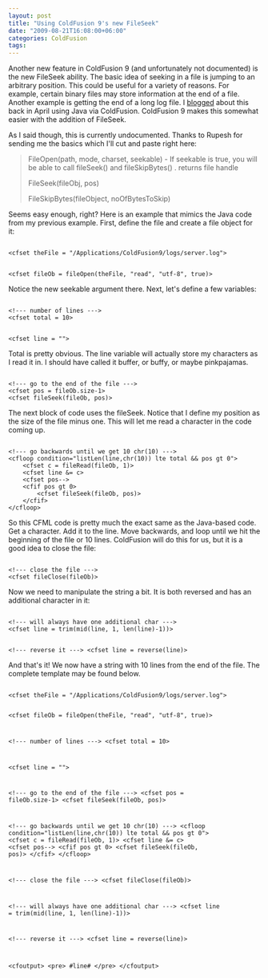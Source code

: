 ```yaml
---
layout: post
title: "Using ColdFusion 9's new FileSeek"
date: "2009-08-21T16:08:00+06:00"
categories: ColdFusion 
tags: 
---
```


Another new feature in ColdFusion 9 (and unfortunately not documented) is the new FileSeek ability. The basic idea of seeking in a file is jumping to an arbitrary position. This could be useful for a variety of reasons. For example, certain binary files may store information at the end of a file. Another example is getting the end of a long log file. I <a href="http://www.raymondcamden.com/index.cfm/2009/4/12/Using-ColdFusion-to-get-the-end-of-a-file">blogged</a> about this back in April using Java via ColdFusion. ColdFusion 9 makes this somewhat easier with the addition of FileSeek.
<!--more-->
As I said though, this is currently undocumented. Thanks to Rupesh for sending me the basics which I'll cut and paste right here:

<blockquote>
FileOpen(path, mode, charset, seekable) - If seekable is true, you will be able to call fileSeek() and fileSkipBytes() . returns file handle

FileSeek(fileObj, pos)

FileSkipBytes(fileObject, noOfBytesToSkip)
</blockquote>

Seems easy enough, right? Here is an example that mimics the Java code from my previous example. First, define the file and create a file object for it:

<code>
&lt;cfset theFile = "/Applications/ColdFusion9/logs/server.log"&gt;

&lt;cfset fileOb = fileOpen(theFile, "read", "utf-8", true)&gt;
</code>

Notice the new seekable argument there. Next, let's define a few variables:

<code>
&lt;!--- number of lines ---&gt;
&lt;cfset total = 10&gt;

&lt;cfset line = ""&gt;
</code>

Total is pretty obvious. The line variable will actually store my characters as I read it in. I should have called it buffer, or buffy, or maybe pinkpajamas. 

<code>
&lt;!--- go to the end of the file ---&gt;
&lt;cfset pos = fileOb.size-1&gt;
&lt;cfset fileSeek(fileOb, pos)&gt;
</code>

The next block of code uses the fileSeek. Notice that I define my position as the size of the file minus one. This will let me read a character in the code coming up. 

<code>
&lt;!--- go backwards until we get 10 chr(10) ---&gt;
&lt;cfloop condition="listLen(line,chr(10)) lte total && pos gt 0"&gt;
	&lt;cfset c = fileRead(fileOb, 1)&gt;
	&lt;cfset line &= c&gt;
	&lt;cfset pos--&gt;
	&lt;cfif pos gt 0&gt;
		&lt;cfset fileSeek(fileOb, pos)&gt;
	&lt;/cfif&gt;
&lt;/cfloop&gt;
</code>

So this CFML code is pretty much the exact same as the Java-based code. Get a character. Add it to the line. Move backwards, and loop until we hit the beginning of the file or 10 lines. ColdFusion will do this for us, but it is a good idea to close the file:

<code>
&lt;!--- close the file ---&gt;
&lt;cfset fileClose(fileOb)&gt;
</code>

Now we need to manipulate the string a bit. It is both reversed and has an additional character in it:

<code>
&lt;!--- will always have one additional char ---&gt;
&lt;cfset line = trim(mid(line, 1, len(line)-1))&gt;

&lt;!--- reverse it ---&gt;
&lt;cfset line = reverse(line)&gt;
</code>

And that's it! We now have a string with 10 lines from the end of the file. The complete template may be found below.

<code>
&lt;cfset theFile = "/Applications/ColdFusion9/logs/server.log"&gt;

&lt;cfset fileOb = fileOpen(theFile, "read", "utf-8", true)&gt;

&lt;!--- number of lines ---&gt;
&lt;cfset total = 10&gt;

&lt;cfset line = ""&gt;

&lt;!--- go to the end of the file ---&gt;
&lt;cfset pos = fileOb.size-1&gt;
&lt;cfset fileSeek(fileOb, pos)&gt;


&lt;!--- go backwards until we get 10 chr(10) ---&gt;
&lt;cfloop condition="listLen(line,chr(10)) lte total && pos gt 0"&gt;
	&lt;cfset c = fileRead(fileOb, 1)&gt;
	&lt;cfset line &= c&gt;
	&lt;cfset pos--&gt;
	&lt;cfif pos gt 0&gt;
		&lt;cfset fileSeek(fileOb, pos)&gt;
	&lt;/cfif&gt;
&lt;/cfloop&gt;

&lt;!--- close the file ---&gt;
&lt;cfset fileClose(fileOb)&gt;

&lt;!--- will always have one additional char ---&gt;
&lt;cfset line = trim(mid(line, 1, len(line)-1))&gt;

&lt;!--- reverse it ---&gt;
&lt;cfset line = reverse(line)&gt;

&lt;cfoutput&gt;
&lt;pre&gt;
#line#
&lt;/pre&gt;
&lt;/cfoutput&gt;
</code>